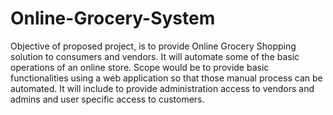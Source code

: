 # Online-Grocery-System

Objective of proposed project, is to provide Online Grocery Shopping solution to consumers and vendors. It will automate some of the basic operations of an online store. Scope would be to provide basic functionalities using a web application so that those manual process can be automated. It will include to provide administration access to vendors and admins and user specific access to customers.
